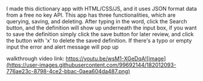 I made this dictionary app with HTML/CSS/JS, and it uses JSON format data from a free no key API. This app has three functionalities, which are querying, saving, and deleting. After typing in the word, click the Search button, and the definition will show up underneath the input box, if you want to save the definition simply click the save button for later review, and click the button with 'x' to delete the saved definition. If there's a typo or empty input the error and alert message will pop up


walkthrough video link: https://youtu.be/wsM1-XGeDqA![image](https://user-images.githubusercontent.com/99692144/182012093-776ae23c-8798-4ce2-bbac-0aea604da487.png)
